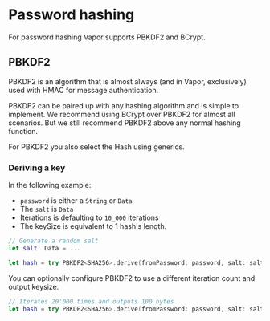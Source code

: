 # Password hashing

For password hashing Vapor supports PBKDF2 and BCrypt.

## PBKDF2

PBKDF2 is an algorithm that is almost always (and in Vapor, exclusively) used with HMAC for message authentication.

PBKDF2 can be paired up with any hashing algorithm and is simple to implement. We recommend using BCrypt over PBKDF2 for almost all scenarios. But we still recommend PBKDF2 above any normal hashing function.

For PBKDF2 you also select the Hash using generics.

### Deriving a key

In the following example:

- `password` is either a `String` or `Data`
- The `salt` is `Data`
- Iterations is defaulting to `10_000` iterations
- The keySize is equivalent to 1 hash's length.

```swift
// Generate a random salt
let salt: Data = ...

let hash = try PBKDF2<SHA256>.derive(fromPassword: password, salt: salt)
```

You can optionally configure PBKDF2 to use a different iteration count and output keysize.

```swift
// Iterates 20'000 times and outputs 100 bytes
let hash = try PBKDF2<SHA256>.derive(fromPassword: password, salt: salt, iterating: 20_000, derivedKeyLength: 100)
```
